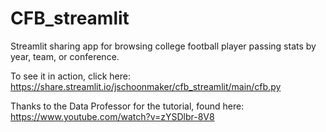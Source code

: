 # CFB_streamlit

Streamlit sharing app for browsing college football player passing stats by year, team, or conference.

To see it in action, click here: https://share.streamlit.io/jschoonmaker/cfb_streamlit/main/cfb.py

Thanks to the Data Professor for the tutorial, found here: https://www.youtube.com/watch?v=zYSDlbr-8V8

